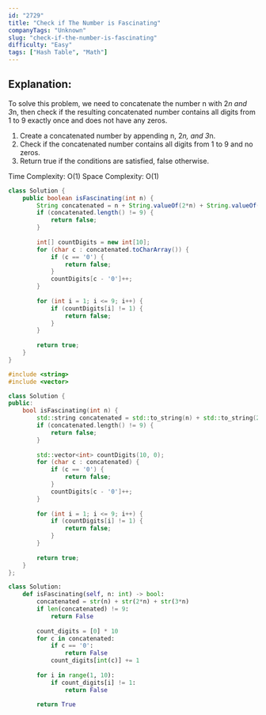 ```yaml
---
id: "2729"
title: "Check if The Number is Fascinating"
companyTags: "Unknown"
slug: "check-if-the-number-is-fascinating"
difficulty: "Easy"
tags: ["Hash Table", "Math"]
---
```


## Explanation:
To solve this problem, we need to concatenate the number n with 2*n and 3*n, then check if the resulting concatenated number contains all digits from 1 to 9 exactly once and does not have any zeros.

1. Create a concatenated number by appending n, 2*n, and 3*n.
2. Check if the concatenated number contains all digits from 1 to 9 and no zeros.
3. Return true if the conditions are satisfied, false otherwise.

Time Complexity: O(1)
Space Complexity: O(1)
```java
class Solution {
    public boolean isFascinating(int n) {
        String concatenated = n + String.valueOf(2*n) + String.valueOf(3*n);
        if (concatenated.length() != 9) {
            return false;
        }
        
        int[] countDigits = new int[10];
        for (char c : concatenated.toCharArray()) {
            if (c == '0') {
                return false;
            }
            countDigits[c - '0']++;
        }
        
        for (int i = 1; i <= 9; i++) {
            if (countDigits[i] != 1) {
                return false;
            }
        }
        
        return true;
    }
}
```

```cpp
#include <string>
#include <vector>

class Solution {
public:
    bool isFascinating(int n) {
        std::string concatenated = std::to_string(n) + std::to_string(2*n) + std::to_string(3*n);
        if (concatenated.length() != 9) {
            return false;
        }
        
        std::vector<int> countDigits(10, 0);
        for (char c : concatenated) {
            if (c == '0') {
                return false;
            }
            countDigits[c - '0']++;
        }
        
        for (int i = 1; i <= 9; i++) {
            if (countDigits[i] != 1) {
                return false;
            }
        }
        
        return true;
    }
};
```

```python
class Solution:
    def isFascinating(self, n: int) -> bool:
        concatenated = str(n) + str(2*n) + str(3*n)
        if len(concatenated) != 9:
            return False
        
        count_digits = [0] * 10
        for c in concatenated:
            if c == '0':
                return False
            count_digits[int(c)] += 1
        
        for i in range(1, 10):
            if count_digits[i] != 1:
                return False
        
        return True
```